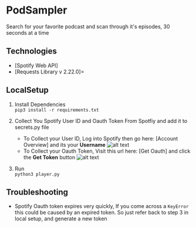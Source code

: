 # PodSampler

Search for your favorite podcast and scan through it's episodes, 30 seconds at a time

## Technologies

- [Spotify Web API]
- [Requests Library v 2.22.0]=

## LocalSetup

1. Install Dependencies  
   `pip3 install -r requirements.txt`

2. Collect You Spotify User ID and Oauth Token From Spotfiy and add it to secrets.py file

   - To Collect your User ID, Log into Spotify then go here: [Account Overview] and its your **Username**
     ![alt text](images/userid.png)
   - To Collect your Oauth Token, Visit this url here: [Get Oauth] and click the **Get Token** button
     ![alt text](images/spotify_token.png)

3. Run  
   `python3 player.py`

## Troubleshooting

- Spotify Oauth token expires very quickly, If you come across a `KeyError` this could
  be caused by an expired token. So just refer back to step 3 in local setup, and generate a new
  token
